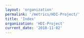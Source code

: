 ```yaml
---
layout: 'organization'
permalink: '/metrics/HDI-Project/'
title: 'Index'
organization: 'HDI-Project'
current_date: '2018-11-02'
---
```

